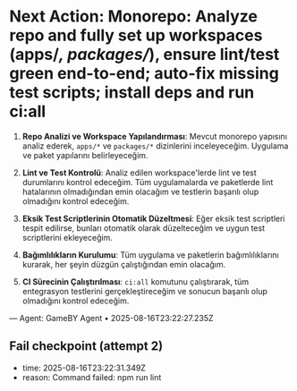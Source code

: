 # Next Action: Monorepo: Analyze repo and fully set up workspaces (apps/*, packages/*), ensure lint/test green end-to-end; auto-fix missing test scripts; install deps and run ci:all

1. **Repo Analizi ve Workspace Yapılandırması**: Mevcut monorepo yapısını analiz ederek, `apps/*` ve `packages/*` dizinlerini inceleyeceğim. Uygulama ve paket yapılarını belirleyeceğim.

2. **Lint ve Test Kontrolü**: Analiz edilen workspace'lerde lint ve test durumlarını kontrol edeceğim. Tüm uygulamalarda ve paketlerde lint hatalarının olmadığından emin olacağım ve testlerin başarılı olup olmadığını kontrol edeceğim.

3. **Eksik Test Scriptlerinin Otomatik Düzeltmesi**: Eğer eksik test scriptleri tespit edilirse, bunları otomatik olarak düzelteceğim ve uygun test scriptlerini ekleyeceğim.

4. **Bağımlılıkların Kurulumu**: Tüm uygulama ve paketlerin bağımlılıklarını kurarak, her şeyin düzgün çalıştığından emin olacağım.

5. **CI Sürecinin Çalıştırılması**: `ci:all` komutunu çalıştırarak, tüm entegrasyon testlerini gerçekleştireceğim ve sonucun başarılı olup olmadığını kontrol edeceğim.

— Agent: GameBY Agent • 2025-08-16T23:22:27.235Z


## Fail checkpoint (attempt 2)
- time: 2025-08-16T23:22:31.349Z
- reason: Command failed: npm run lint
